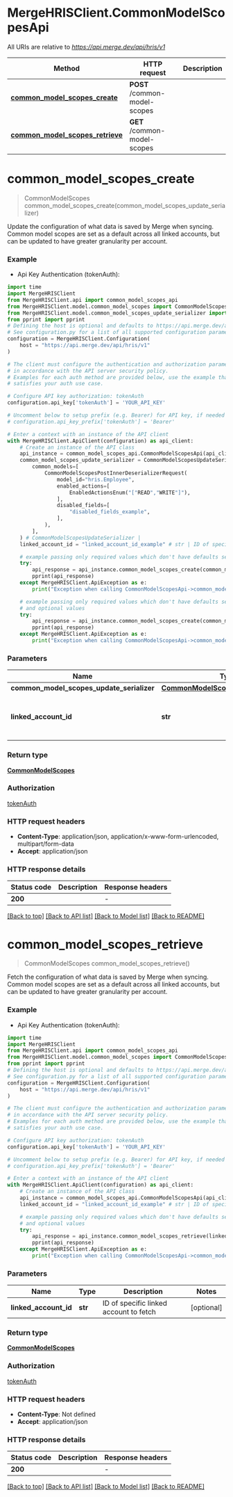 # MergeHRISClient.CommonModelScopesApi

All URIs are relative to *https://api.merge.dev/api/hris/v1*

Method | HTTP request | Description
------------- | ------------- | -------------
[**common_model_scopes_create**](CommonModelScopesApi.md#common_model_scopes_create) | **POST** /common-model-scopes | 
[**common_model_scopes_retrieve**](CommonModelScopesApi.md#common_model_scopes_retrieve) | **GET** /common-model-scopes | 


# **common_model_scopes_create**
> CommonModelScopes common_model_scopes_create(common_model_scopes_update_serializer)



Update the configuration of what data is saved by Merge when syncing. Common model scopes are set as a default across all linked accounts, but can be updated to have greater granularity per account.

### Example

* Api Key Authentication (tokenAuth):
```python
import time
import MergeHRISClient
from MergeHRISClient.api import common_model_scopes_api
from MergeHRISClient.model.common_model_scopes import CommonModelScopes
from MergeHRISClient.model.common_model_scopes_update_serializer import CommonModelScopesUpdateSerializer
from pprint import pprint
# Defining the host is optional and defaults to https://api.merge.dev/api/hris/v1
# See configuration.py for a list of all supported configuration parameters.
configuration = MergeHRISClient.Configuration(
    host = "https://api.merge.dev/api/hris/v1"
)

# The client must configure the authentication and authorization parameters
# in accordance with the API server security policy.
# Examples for each auth method are provided below, use the example that
# satisfies your auth use case.

# Configure API key authorization: tokenAuth
configuration.api_key['tokenAuth'] = 'YOUR_API_KEY'

# Uncomment below to setup prefix (e.g. Bearer) for API key, if needed
# configuration.api_key_prefix['tokenAuth'] = 'Bearer'

# Enter a context with an instance of the API client
with MergeHRISClient.ApiClient(configuration) as api_client:
    # Create an instance of the API class
    api_instance = common_model_scopes_api.CommonModelScopesApi(api_client)
    common_model_scopes_update_serializer = CommonModelScopesUpdateSerializer(
        common_models=[
            CommonModelScopesPostInnerDeserializerRequest(
                model_id="hris.Employee",
                enabled_actions=[
                    EnabledActionsEnum("["READ","WRITE"]"),
                ],
                disabled_fields=[
                    "disabled_fields_example",
                ],
            ),
        ],
    ) # CommonModelScopesUpdateSerializer | 
    linked_account_id = "linked_account_id_example" # str | ID of specific linked account to fetch (optional)

    # example passing only required values which don't have defaults set
    try:
        api_response = api_instance.common_model_scopes_create(common_model_scopes_update_serializer)
        pprint(api_response)
    except MergeHRISClient.ApiException as e:
        print("Exception when calling CommonModelScopesApi->common_model_scopes_create: %s\n" % e)

    # example passing only required values which don't have defaults set
    # and optional values
    try:
        api_response = api_instance.common_model_scopes_create(common_model_scopes_update_serializer, linked_account_id=linked_account_id)
        pprint(api_response)
    except MergeHRISClient.ApiException as e:
        print("Exception when calling CommonModelScopesApi->common_model_scopes_create: %s\n" % e)
```


### Parameters

Name | Type | Description  | Notes
------------- | ------------- | ------------- | -------------
 **common_model_scopes_update_serializer** | [**CommonModelScopesUpdateSerializer**](CommonModelScopesUpdateSerializer.md)|  |
 **linked_account_id** | **str**| ID of specific linked account to fetch | [optional]

### Return type

[**CommonModelScopes**](CommonModelScopes.md)

### Authorization

[tokenAuth](../README.md#tokenAuth)

### HTTP request headers

 - **Content-Type**: application/json, application/x-www-form-urlencoded, multipart/form-data
 - **Accept**: application/json


### HTTP response details
| Status code | Description | Response headers |
|-------------|-------------|------------------|
**200** |  |  -  |

[[Back to top]](#) [[Back to API list]](../README.md#documentation-for-api-endpoints) [[Back to Model list]](../README.md#documentation-for-models) [[Back to README]](../README.md)

# **common_model_scopes_retrieve**
> CommonModelScopes common_model_scopes_retrieve()



Fetch the configuration of what data is saved by Merge when syncing. Common model scopes are set as a default across all linked accounts, but can be updated to have greater granularity per account.

### Example

* Api Key Authentication (tokenAuth):
```python
import time
import MergeHRISClient
from MergeHRISClient.api import common_model_scopes_api
from MergeHRISClient.model.common_model_scopes import CommonModelScopes
from pprint import pprint
# Defining the host is optional and defaults to https://api.merge.dev/api/hris/v1
# See configuration.py for a list of all supported configuration parameters.
configuration = MergeHRISClient.Configuration(
    host = "https://api.merge.dev/api/hris/v1"
)

# The client must configure the authentication and authorization parameters
# in accordance with the API server security policy.
# Examples for each auth method are provided below, use the example that
# satisfies your auth use case.

# Configure API key authorization: tokenAuth
configuration.api_key['tokenAuth'] = 'YOUR_API_KEY'

# Uncomment below to setup prefix (e.g. Bearer) for API key, if needed
# configuration.api_key_prefix['tokenAuth'] = 'Bearer'

# Enter a context with an instance of the API client
with MergeHRISClient.ApiClient(configuration) as api_client:
    # Create an instance of the API class
    api_instance = common_model_scopes_api.CommonModelScopesApi(api_client)
    linked_account_id = "linked_account_id_example" # str | ID of specific linked account to fetch (optional)

    # example passing only required values which don't have defaults set
    # and optional values
    try:
        api_response = api_instance.common_model_scopes_retrieve(linked_account_id=linked_account_id)
        pprint(api_response)
    except MergeHRISClient.ApiException as e:
        print("Exception when calling CommonModelScopesApi->common_model_scopes_retrieve: %s\n" % e)
```


### Parameters

Name | Type | Description  | Notes
------------- | ------------- | ------------- | -------------
 **linked_account_id** | **str**| ID of specific linked account to fetch | [optional]

### Return type

[**CommonModelScopes**](CommonModelScopes.md)

### Authorization

[tokenAuth](../README.md#tokenAuth)

### HTTP request headers

 - **Content-Type**: Not defined
 - **Accept**: application/json


### HTTP response details
| Status code | Description | Response headers |
|-------------|-------------|------------------|
**200** |  |  -  |

[[Back to top]](#) [[Back to API list]](../README.md#documentation-for-api-endpoints) [[Back to Model list]](../README.md#documentation-for-models) [[Back to README]](../README.md)


